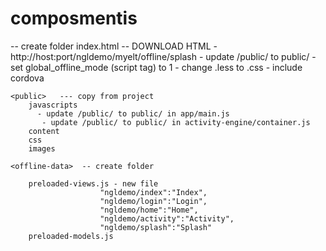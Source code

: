 composmentis
============

<offline-app>   -- create folder
	index.html  -- DOWNLOAD HTML - http://host:port/ngldemo/myelt/offline/splash
	- update /public/ to public/
    - set global_offline_mode (script tag) to 1
    - change .less to .css
    - include cordova

	<public>   --- copy from project
		javascripts
		  - update /public/ to public/ in app/main.js
		   - update /public/ to public/ in activity-engine/container.js
		content
		css
		images

	<offline-data>  -- create folder

		preloaded-views.js - new file
			            "ngldemo/index":"Index",
          			    "ngldemo/login":"Login",
			            "ngldemo/home":"Home",
			            "ngldemo/activity":"Activity",
			            "ngldemo/splash":"Splash"
		preloaded-models.js

